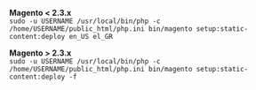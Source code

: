 **Magento < 2.3.x**  
`sudo -u USERNAME /usr/local/bin/php -c /home/USERNAME/public_html/php.ini bin/magento setup:static-content:deploy en_US el_GR`

**Magento > 2.3.x**  
`sudo -u USERNAME /usr/local/bin/php -c /home/USERNAME/public_html/php.ini bin/magento setup:static-content:deploy -f`
